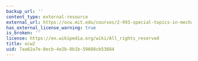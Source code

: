 ```yaml
---
backup_url: ''
content_type: external-resource
external_url: https://ocw.mit.edu/courses/2-993-special-topics-in-mechanical-engineering-the-art-and-science-of-boat-design-january-iap-2007/pages/assignments/
has_external_license_warning: true
is_broken: ''
license: https://en.wikipedia.org/wiki/All_rights_reserved
title: ocw2
uid: 7aa62a7e-0ecb-4e2b-8b1b-59688cb53884
---
```

